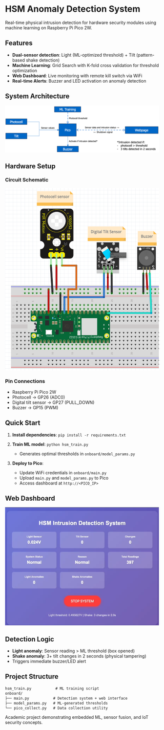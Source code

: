 # HSM Anomaly Detection System

Real-time physical intrusion detection for hardware security modules using machine learning on Raspberry Pi Pico 2W.

## Features

- **Dual-sensor detection**: Light (ML-optimized threshold) + Tilt (pattern-based shake detection)
- **Machine Learning**: Grid Search with K-fold cross validation for threshold optimization
- **Web Dashboard**: Live monitoring with remote kill switch via WiFi
- **Real-time Alerts**: Buzzer and LED activation on anomaly detection

## System Architecture

![Block Diagram](img/blockdiagram.png)

## Hardware Setup

### Circuit Schematic
![Circuit Schematic](img/schematic.png)

### Pin Connections
- Raspberry Pi Pico 2W
- Photocell → GP26 (ADC0)
- Digital tilt sensor → GP27 (PULL_DOWN) 
- Buzzer → GP15 (PWM)

## Quick Start

1. **Install dependencies**: `pip install -r requirements.txt`

2. **Train ML model**: `python hsm_train.py`
   - Generates optimal thresholds in `onboard/model_params.py`

3. **Deploy to Pico**:
   - Update WiFi credentials in `onboard/main.py`
   - Upload `main.py` and `model_params.py` to Pico
   - Access dashboard at `http://<PICO_IP>`

## Web Dashboard

![Web Dashboard](img/webpage.png)

## Detection Logic

- **Light anomaly**: Sensor reading > ML threshold (box opened)
- **Shake anomaly**: 3+ tilt changes in 2 seconds (physical tampering)
- Triggers immediate buzzer/LED alert

## Project Structure

```
hsm_train.py           # ML training script
onboard/
├── main.py           # Detection system + web interface
├── model_params.py   # ML-generated thresholds
└── pico_collect.py   # Data collection utility
```

Academic project demonstrating embedded ML, sensor fusion, and IoT security concepts.